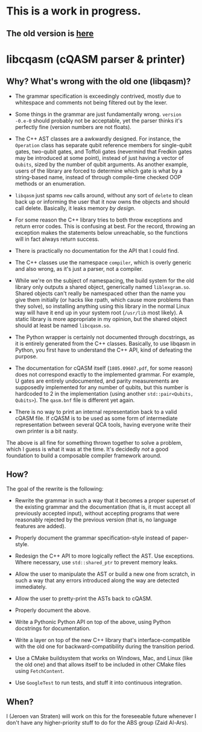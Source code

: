 # This is a work in progress.
## The old version is [here](https://github.com/QE-Lab/libqasm/)

libcqasm (cQASM parser & printer)
=================================

Why? What's wrong with the old one (libqasm)?
---------------------------------------------

 - The grammar specification is exceedingly contrived, mostly due to whitespace
   and comments not being filtered out by the lexer.

 - Some things in the grammar are just fundamentally wrong. `version -0.e-0`
   should probably not be acceptable, yet the parser thinks it's perfectly fine
   (version numbers are not floats).

 - The C++ AST classes are a awkwardly designed. For instance, the `Operation`
   class has separate qubit reference members for single-qubit gates, two-qubit
   gates, and Toffoli gates (nevermind that Fredkin gates may be introduced at
   some point), instead of just having a vector of `Qubits`, sized by the number
   of qubit arguments. As another example, users of the library are forced to
   determine which gate is what by a string-based name, instead of through
   compile-time checked OOP methods or an enumeration.

 - `libqasm` just spams `new` calls around, without any sort of `delete` to
   clean back up or informing the user that it now owns the objects and should
   call delete. Basically, it leaks memory *by design*.

 - For some reason the C++ library tries to both throw exceptions and return
   error codes. This is confusing at best. For the record, throwing an
   exception makes the statements below unreachable, so the functions will in
   fact always return success.

 - There is practically no documentation for the API that I could find.

 - The C++ classes use the namespace `compiler`, which is overly generic and
   also wrong, as it's just a parser, not a compiler.

 - While we're on the subject of namespacing, the build system for the old
   library only outputs a shared object, generically named `liblexgram.so`.
   Shared objects can't really be namespaced other than the name you give them
   initially (or hacks like rpath, which cause more problems than they solve),
   so installing anything using this library in the normal Linux way will have
   it end up in your system root (`/usr/lib` most likely). A static library is
   more appropriate in my opinion, but the shared object should at least be
   named `libcqasm.so`.

 - The Python wrapper is certainly not documented through docstrings, as it is
   entirely generated from the C++ classes. Basically, to use libqasm in
   Python, you first have to understand the C++ API, kind of defeating the
   purpose.

 - The documentation for cQASM itself (`1805.09607.pdf`, for some reason) does
   not correspond exactly to the implemented grammar. For example, U gates are
   entirely undocumented, and parity measurements are supposedly implemented
   for any number of qubits, but this number is hardcoded to 2 in the
   implementation (using another `std::pair<Qubits, Qubits>`). The `qasm.bnf`
   file is different yet again.

 - There is no way to print an internal representation back to a valid cQASM
   file. If cQASM is to be used as some form of intermediate representation
   between several QCA tools, having everyone write their own printer is a bit
   nasty.

The above is all fine for something thrown together to solve a problem, which I
guess is what it was at the time. It's decidedly *not* a good foundation to
build a composable compiler framework around.

How?
----

The goal of the rewrite is the following:

 - Rewrite the grammar in such a way that it becomes a proper superset of the
   existing grammar and the documentation (that is, it must accept all
   previously accepted input), without accepting programs that were reasonably
   rejected by the previous version (that is, no language features are added).

 - Properly document the grammar specification-style instead of paper-style.

 - Redesign the C++ API to more logically reflect the AST. Use exceptions.
   Where necessary, use `std::shared_ptr` to prevent memory leaks.

 - Allow the user to manipulate the AST or build a new one from scratch, in
   such a way that any errors introduced along the way are detected
   immediately.

 - Allow the user to pretty-print the ASTs back to cQASM.

 - Properly document the above.

 - Write a Pythonic Python API on top of the above, using Python docstrings
   for documentation.

 - Write a layer on top of the new C++ library that's interface-compatible with
   the old one for backward-compatibility during the transition period.

 - Use a CMake buildsystem that works on Windows, Mac, and Linux (like the
   old one) and that allows itself to be included in other CMake files using
   `FetchContent`.

 - Use `GoogleTest` to run tests, and stuff it into continuous integration.

When?
-----

I (Jeroen van Straten) will work on this for the foreseeable future whenever I
don't have any higher-priority stuff to do for the ABS group (Zaid Al-Ars).
